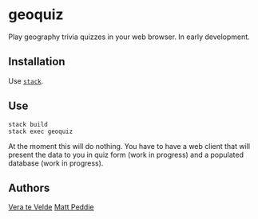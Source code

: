 geoquiz
=======

Play geography trivia quizzes in your web browser.  In early development.

Installation
------------

Use [`stack`](http://haskellstack.org).

Use
---

    stack build
    stack exec geoquiz

At the moment this will do nothing.  You have to have a web client
that will present the data to you in quiz form (work in progress) and
a populated database (work in progress).

Authors
-------

[Vera te Velde](mailto:vtevelde@gmail.com)
[Matt Peddie](mailto:mpeddie@gmail.com)